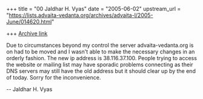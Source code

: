 +++
title = "00 Jaldhar H. Vyas"
date = "2005-06-02"
upstream_url = "https://lists.advaita-vedanta.org/archives/advaita-l/2005-June/014620.html"

+++
[Archive link](https://lists.advaita-vedanta.org/archives/advaita-l/2005-June/014620.html)

Due to circumstances beyond my control the server advaita-vedanta.org is 
on had to be moved and I wasn't able to make the necessary changes in an 
orderly fashion.  The new ip address is 38.116.37.100.  People trying to 
access the website or mailing list may have sporadic problems connecting 
as their DNS servers may still have the old address but it should clear up 
by the end of today.  Sorry for the inconvenience.


-- 
Jaldhar H. Vyas <jaldhar at braincells.com>

